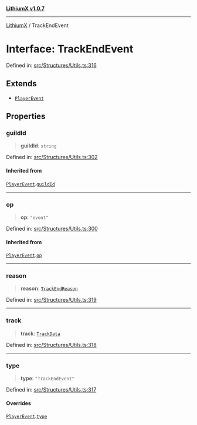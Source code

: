 [**LithiumX v1.0.7**](README.md)

***

[LithiumX](globals.md) / TrackEndEvent

# Interface: TrackEndEvent

Defined in: [src/Structures/Utils.ts:316](https://github.com/anantix-network/LithiumX/blob/720bc1bb802e250a8740a01a0f217198cffacb28/src/Structures/Utils.ts#L316)

## Extends

- [`PlayerEvent`](interfaces\PlayerEvent.md)

## Properties

### guildId

> **guildId**: `string`

Defined in: [src/Structures/Utils.ts:302](https://github.com/anantix-network/LithiumX/blob/720bc1bb802e250a8740a01a0f217198cffacb28/src/Structures/Utils.ts#L302)

#### Inherited from

[`PlayerEvent`](interfaces\PlayerEvent.md).[`guildId`](interfaces\PlayerEvent.md#guildid)

***

### op

> **op**: `"event"`

Defined in: [src/Structures/Utils.ts:300](https://github.com/anantix-network/LithiumX/blob/720bc1bb802e250a8740a01a0f217198cffacb28/src/Structures/Utils.ts#L300)

#### Inherited from

[`PlayerEvent`](interfaces\PlayerEvent.md).[`op`](interfaces\PlayerEvent.md#op)

***

### reason

> **reason**: [`TrackEndReason`](type-aliases\TrackEndReason.md)

Defined in: [src/Structures/Utils.ts:319](https://github.com/anantix-network/LithiumX/blob/720bc1bb802e250a8740a01a0f217198cffacb28/src/Structures/Utils.ts#L319)

***

### track

> **track**: [`TrackData`](interfaces\TrackData.md)

Defined in: [src/Structures/Utils.ts:318](https://github.com/anantix-network/LithiumX/blob/720bc1bb802e250a8740a01a0f217198cffacb28/src/Structures/Utils.ts#L318)

***

### type

> **type**: `"TrackEndEvent"`

Defined in: [src/Structures/Utils.ts:317](https://github.com/anantix-network/LithiumX/blob/720bc1bb802e250a8740a01a0f217198cffacb28/src/Structures/Utils.ts#L317)

#### Overrides

[`PlayerEvent`](interfaces\PlayerEvent.md).[`type`](interfaces\PlayerEvent.md#type)
